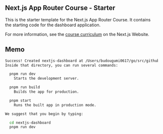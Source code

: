 ## Next.js App Router Course - Starter

This is the starter template for the Next.js App Router Course. It contains the starting code for the dashboard application.

For more information, see the [course curriculum](https://nextjs.org/learn) on the Next.js Website.

## Memo

```bash
Success! Created nextjs-dashboard at /Users/budougumi0617/go/src/github.com/budougumi0617/til/react/nextjs-dashboard
Inside that directory, you can run several commands:

  pnpm run dev
    Starts the development server.

  pnpm run build
    Builds the app for production.

  pnpm start
    Runs the built app in production mode.

We suggest that you begin by typing:

  cd nextjs-dashboard
  pnpm run dev
```
